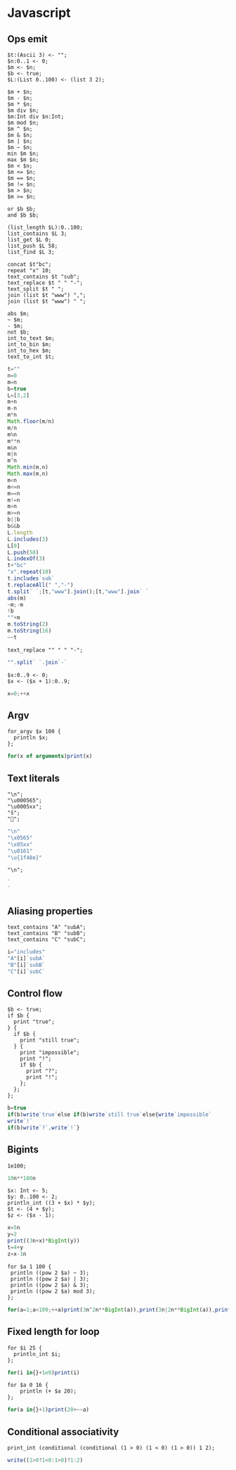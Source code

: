 # Javascript

## Ops emit

```polygolf
$t:(Ascii 3) <- "";
$n:0..1 <- 0;
$m <- $n;
$b <- true;
$L:(List 0..100) <- (list 3 2);

$m + $n;
$m - $n;
$m * $n;
$m div $n;
$m:Int div $n:Int;
$m mod $n;
$m ^ $n;
$m & $n;
$m | $n;
$m ~ $n;
min $m $n;
max $m $n;
$m < $n;
$m <= $n;
$m == $n;
$m != $n;
$m > $n;
$m >= $n;

or $b $b;
and $b $b;

(list_length $L):0..100;
list_contains $L 3;
list_get $L 0;
list_push $L 58;
list_find $L 3;

concat $t"bc";
repeat "x" 10;
text_contains $t "sub";
text_replace $t " " "-";
text_split $t " ";
join (list $t "www") ",";
join (list $t "www") " ";

abs $m;
~ $m;
- $m;
not $b;
int_to_text $m;
int_to_bin $m;
int_to_hex $m;
text_to_int $t;

```

```js nogolf
t=""
n=0
m=n
b=true
L=[3,2]
m+n
m-n
m*n
Math.floor(m/n)
m/n
m%n
m**n
m&n
m|n
m^n
Math.min(m,n)
Math.max(m,n)
m<n
m<=n
m==n
m!=n
m>n
m>=n
b||b
b&&b
L.length
L.includes(3)
L[0]
L.push(58)
L.indexOf(3)
t+"bc"
"x".repeat(10)
t.includes`sub`
t.replaceAll(" ","-")
t.split` `;[t,"www"].join();[t,"www"].join` `
abs(m)
~m;-m
!b
""+m
m.toString(2)
m.toString(16)
~~t
```

```polygolf
text_replace "" " " "-";

```

```js
"".split` `.join`-`
```

```polygolf
$x:0..9 <- 0;
$x <- ($x + 1):0..9;
```

```js simple
x=0;++x
```

## Argv

```polygolf
for_argv $x 100 {
  println $x;
};
```

```js
for(x of arguments)print(x)
```

## Text literals

```polygolf
"\n";
"\u000565";
"\u0005xx";
"š";
"💎";
```

```js nogolf 32..127
"\n"
"\x0565"
"\x05xx"
"\u0161"
"\u{1f48e}"
```

```polygolf
"\n";
```

```js nogolf
`
`
```

## Aliasing properties

```polygolf
text_contains "A" "subA";
text_contains "B" "subB";
text_contains "C" "subC";
```

```js
i="includes"
"A"[i]`subA`
"B"[i]`subB`
"C"[i]`subC`
```

## Control flow

```polygolf
$b <- true;
if $b {
  print "true";
} {
  if $b {
    print "still true";
  } {
    print "impossible";
    print "!";
    if $b {
      print "?";
      print "!";
    };
  };
};
```

```js nogolf
b=true
if(b)write`true`else if(b)write`still true`else{write`impossible`
write`!`
if(b)write`?`,write`!`}
```

## Bigints

```polygolf
1e100;
```

```js
10n**100n
```

```polygolf
$x: Int <- 5;
$y: 0..100 <- 2;
println_int ((3 + $x) * $y);
$t <- (4 + $y);
$z <- ($x - 1);
```

```js nogolf
x=5n
y=2
print((3n+x)*BigInt(y))
t=4+y
z=x-1n
```

```polygolf
for $a 1 100 {
 println ((pow 2 $a) ~ 3);
 println ((pow 2 $a) | 3);
 println ((pow 2 $a) & 3);
 println ((pow 2 $a) mod 3);
};
```

```js nogolf
for(a=1;a<100;++a)print(3n^2n**BigInt(a)),print(3n|2n**BigInt(a)),print(3n&2n**BigInt(a)),print(2n**BigInt(a)%3n)
```

## Fixed length for loop

```polygolf
for $i 25 {
  println_int $i;
};
```

```js
for(i in{}+1e9)print(i)
```

```polygolf
for $a 0 16 {
    println (+ $a 20);
};
```

```js
for(a in{}+1)print(20+~~a)
```

## Conditional associativity

```polygolf
print_int (conditional (conditional (1 > 0) (1 < 0) (1 > 0)) 1 2);
```

```js nogolf
write((1>0?1<0:1>0)?1:2)
```
